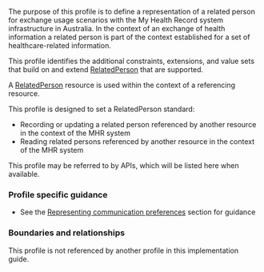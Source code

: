 The purpose of this profile is to define a representation of a related person for exchange usage scenarios with the My Health Record system infrastructure in Australia.
In the context of an exchange of health information a related person is part of the context established for a set of healthcare-related information.

This profile identifies the additional constraints, extensions, and value sets that build on and extend [RelatedPerson](http://hl7.org/fhir/R4/relatedperson.html) that are supported. 

A [RelatedPerson](http://hl7.org/fhir/R4/relatedperson.html) resource is used within the context of a referencing resource. 

This profile is designed to set a RelatedPerson standard:
* Recording or updating a related person referenced by another resource in the context of the MHR system
* Reading related persons referenced by another resource in the context of the MHR system

This profile may be referred to by APIs, which will be listed here when available.

### Profile specific guidance
- See the [Representing communication preferences](guidance.html#representing-communication-preferences) section for guidance


### Boundaries and relationships
This profile is not referenced by another profile in this implementation guide.  